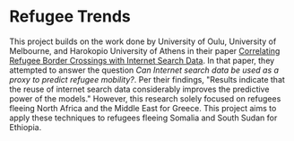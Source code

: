 # Refugee Trends

This project builds on the work done by University of Oulu, University of Melbourne, and Harokopio University of Athens in their paper [Correlating Refugee Border Crossings with Internet Search Data](http://jultika.oulu.fi/files/nbnfi-fe201901222715.pdf). In that paper, they attempted to answer the question _Can Internet search data be used as a proxy to predict refugee  mobility?_. Per their findings, "Results indicate that the reuse of internet search data considerably improves the predictive power of the models." However, this research solely focused on refugees fleeing North Africa and the Middle East for Greece. This project aims to apply these techniques to refugees fleeing Somalia and South Sudan for Ethiopia.